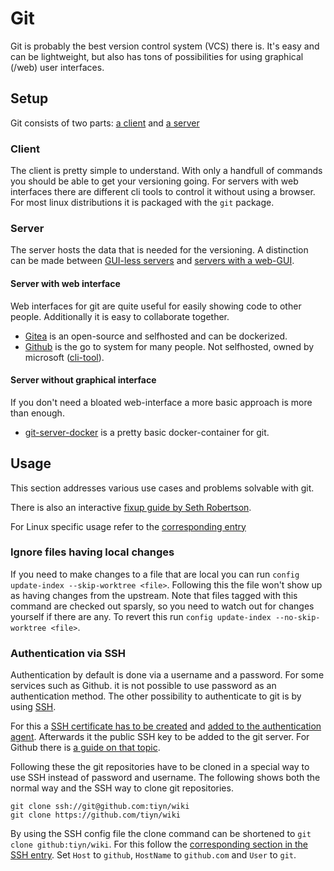 # Git

Git is probably the best version control system (VCS) there is.
It's easy and can be lightweight, but also has tons of possibilities for using graphical (/web) user interfaces.

## Setup

Git consists of two parts: [a client](#client) and [a server](#server)

### Client

The client is pretty simple to understand.
With only a handfull of commands you should be able to get your versioning going.
For servers with web interfaces there are different cli tools to control it
without using a browser.
For most linux distributions it is packaged with the `git` package.

### Server

The server hosts the data that is needed for the versioning.
A distinction can be made between
[GUI-less servers](#server-without-graphical-interface) and
[servers with a web-GUI](#server-with-web-interface).

#### Server with web interface

Web interfaces for git are quite useful for easily showing code to other people.
Additionally it is easy to collaborate together.

- [Gitea](gitea.md) is an open-source and selfhosted and can be dockerized.
- [Github](https://github.com) is the go to system for many people. Not
  selfhosted, owned by microsoft ([cli-tool](https://github.com/github/hub)).

#### Server without graphical interface

If you don't need a bloated web-interface a more basic approach is more than enough.

- [git-server-docker](./docker-images/jkarlos_-_git-server-docker.md) is a pretty
  basic docker-container for git.

## Usage

This section addresses various use cases and problems solvable with git.

There is also an interactive
[fixup guide by Seth Robertson](https://sethrobertson.github.io/GitFixUm/fixup.html).

For Linux specific usage refer to the [corresponding entry](git)

### Ignore files having local changes

If you need to make changes to a file that are local you can run
`config update-index --skip-worktree <file>`.
Following this the file won't show up as having changes from the upstream.
Note that files tagged with this command are checked out sparsly, so you need
to watch out for changes yourself if there are any.
To revert this run `config update-index --no-skip-worktree <file>`.

### Authentication via SSH

Authentication by default is done via a username and a password.
For some services such as Github.
it is not possible to use password as an authentication method.
The other possibility to authenticate to git is by using
[SSH](/wiki/linux/ssh.md).

For this a
[SSH certificate has to be created](/wiki/linux/ssh.md#generate-new-keys) and
[added to the authentication agent](/wiki/linux/ssh.md#adding-keys-to-authentication-agent).
Afterwards it the public SSH key to be added to the git server.
For Github there is
[a guide on that topic](https://docs.github.com/en/get-started/getting-started-with-git/why-is-git-always-asking-for-my-password).

Following these the git repositories have to be cloned in a special way to use
SSH instead of password and username.
The following shows both the normal way and the SSH way to clone git
repositories.

```ssh
git clone ssh://git@github.com:tiyn/wiki
git clone https://github.com/tiyn/wiki
```

By using the SSH config file the clone command can be shortened to
`git clone github:tiyn/wiki`.
For this follow the
[corresponding section in the SSH entry](/wiki/linux/ssh.md#shorten-ssh-connection-commands).
Set `Host` to `github`, `HostName` to `github.com` and `User` to `git`.

